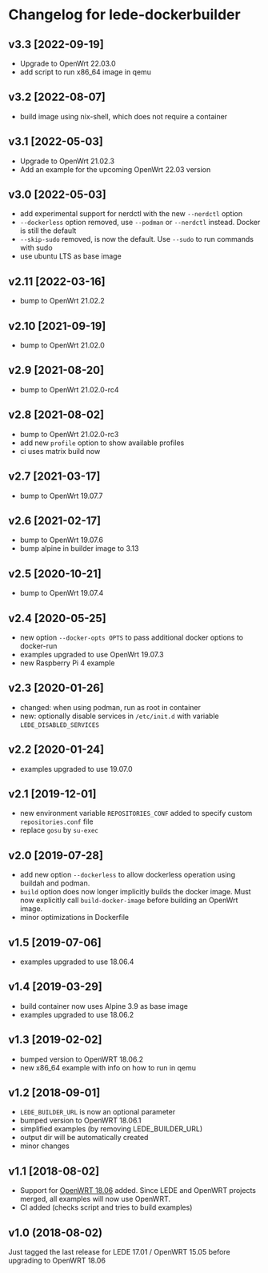# Changelog for lede-dockerbuilder

## v3.3 [2022-09-19]

* Upgrade to OpenWrt 22.03.0
* add script to run x86_64 image in qemu

## v3.2 [2022-08-07]

* build image using nix-shell, which does not require a container

## v3.1 [2022-05-03]

* Upgrade to OpenWrt 21.02.3
* Add an example for the upcoming OpenWrt 22.03 version

## v3.0 [2022-05-03]

* add experimental support for nerdctl with the new `--nerdctl` option
* `--dockerless` option removed, use `--podman` or `--nerdctl` instead.
  Docker is still the default
* `--skip-sudo` removed, is now the default. Use `--sudo` to run commands with
  sudo
* use ubuntu LTS as base image

## v2.11 [2022-03-16]

* bump to OpenWrt 21.02.2

## v2.10 [2021-09-19]

* bump to OpenWrt 21.02.0

## v2.9 [2021-08-20]

* bump to OpenWrt 21.02.0-rc4

## v2.8 [2021-08-02]

* bump to OpenWrt 21.02.0-rc3
* add new `profile` option to show available profiles
* ci uses matrix build now

## v2.7 [2021-03-17] 

* bump to OpenWrt 19.07.7

## v2.6 [2021-02-17] 

* bump to OpenWrt 19.07.6
* bump alpine in builder image to 3.13

## v2.5 [2020-10-21]

* bump to OpenWrt 19.07.4

## v2.4 [2020-05-25]

* new option `--docker-opts OPTS` to pass additional docker options to docker-run
* examples upgraded to use OpenWrt 19.07.3
* new Raspberry Pi 4 example

## v2.3 [2020-01-26]

* changed: when using podman, run as root in container
* new: optionally disable services in `/etc/init.d` with variable `LEDE_DISABLED_SERVICES`

## v2.2 [2020-01-24]

* examples upgraded to use 19.07.0
 
## v2.1 [2019-12-01]

* new environment variable `REPOSITORIES_CONF` added to specify custom
  `repositories.conf` file
* replace `gosu` by `su-exec`

## v2.0 [2019-07-28]

* add new option `--dockerless` to allow dockerless operation using buildah
  and podman. 
* `build` option does now longer implicitly builds the docker image. Must now
  explicitly call `build-docker-image` before building an OpenWrt image.
* minor optimizations in Dockerfile

## v1.5 [2019-07-06]

* examples upgraded to use 18.06.4

## v1.4 [2019-03-29]

* build container now uses Alpine 3.9 as base image
* examples upgraded to use 18.06.2 

## v1.3 [2019-02-02]

* bumped version to OpenWRT 18.06.2
* new x86_64 example with info on how to run in qemu

## v1.2 [2018-09-01]

* `LEDE_BUILDER_URL` is now an optional parameter
* bumped version to OpenWRT 18.06.1
* simplified examples (by removing LEDE_BUILDER_URL)
* output dir will be automatically created
* minor changes

## v1.1 [2018-08-02] 

* Support for [OpenWRT 18.06](https://openwrt.org/releases/18.06/notes-18.06.0) added.
  Since LEDE and OpenWRT projects merged, all examples will now use OpenWRT.
* CI added (checks script and tries to build examples)

## v1.0 (2018-08-02)

Just tagged the last release for LEDE 17.01 / OpenWRT 15.05 before upgrading
to OpenWRT 18.06

